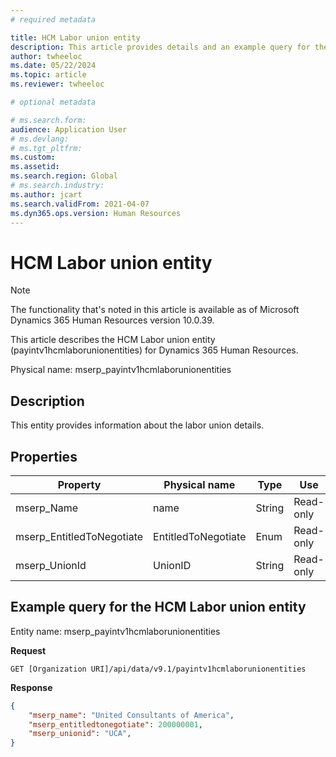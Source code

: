 ```yaml
---
# required metadata

title: HCM Labor union entity
description: This article provides details and an example query for the HCM Labor union entity in Microsoft Dynamics 365 Human Resources.
author: twheeloc
ms.date: 05/22/2024
ms.topic: article
ms.reviewer: twheeloc

# optional metadata

# ms.search.form: 
audience: Application User
# ms.devlang: 
# ms.tgt_pltfrm: 
ms.custom: 
ms.assetid: 
ms.search.region: Global
# ms.search.industry: 
ms.author: jcart
ms.search.validFrom: 2021-04-07
ms.dyn365.ops.version: Human Resources
---
```


# HCM Labor union entity

> [!NOTE]
> The functionality that's noted in this article is available as of Microsoft Dynamics 365 Human Resources version 10.0.39.

This article describes the HCM Labor union entity (payintv1hcmlaborunionentities) for Dynamics 365 Human Resources.

Physical name: mserp\_payintv1hcmlaborunionentities

## Description

This entity provides information about the labor union details.

## Properties

| Property | Physical name | Type | Use |
|---|---|---|---|
| mserp\_Name | name | String | Read-only |
| mserp\_EntitledToNegotiate | EntitledToNegotiate | Enum | Read-only |
| mserp\_UnionId | UnionID | String | Read-only |

## Example query for the HCM Labor union entity

Entity name: mserp\_payintv1hcmlaborunionentities

**Request**

```HTTP
GET [Organization URI]/api/data/v9.1/payintv1hcmlaborunionentities
```

**Response**

```JSON
{
    "mserp_name": "United Consultants of America",
    "mserp_entitledtonegotiate": 200000001,
    "mserp_unionid": "UCA",
}
```
